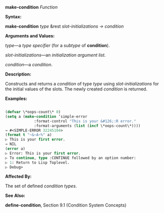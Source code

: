 **make-condition** *Function* 



**Syntax:** 



**make-condition** *type* &amp;rest *slot-initializations → condition* 



**Arguments and Values:** 



*type*—a *type specifier* (for a *subtype* of **condition**). 



*slot-initializations*—an *initialization argument list*. 



*condition*—a *condition*. 







 



 



**Description:** 



Constructs and returns a *condition* of type *type* using *slot-initializations* for the initial values of the slots. The newly created *condition* is returned. 



**Examples:**
```lisp

(defvar \*oops-count\* 0) 
(setq a (make-condition ’simple-error 
			 :format-control "This is your &#126;:R error." 
			 :format-arguments (list (incf \*oops-count\*)))) 
→ #<SIMPLE-ERROR 32245104> 
(format t "~&~A~%" a) 
▷ This is your first error. 
→ NIL 
(error a) 
▷ Error: This is your first error. 
▷ To continue, type :CONTINUE followed by an option number: 
▷ 1: Return to Lisp Toplevel. 
▷ Debug> 

```
**Affected By:** 



The set of defined *condition types*. 



**See Also:** 



**define-condition**, Section 9.1 (Condition System Concepts) 



